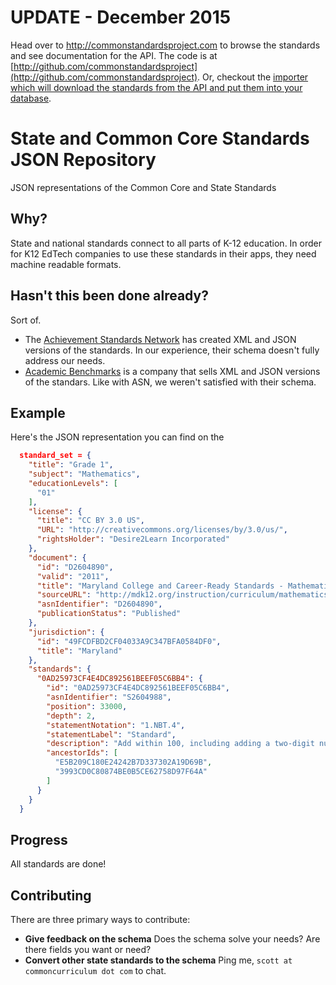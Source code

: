 # UPDATE - December 2015
Head over to http://commonstandardsproject.com to browse the standards and see documentation for the API. The code is at [http://github.com/commonstandardsproject](http://github.com/commonstandardsproject). Or, checkout the [importer which will download the standards from the API and put them into your database](https://github.com/commonstandardsproject/standards-importer).

# State and Common Core Standards JSON Repository
JSON representations of the Common Core and State Standards 

## Why?

State and national standards connect to all parts of K-12 education. In order for K12 EdTech companies to use these standards in their apps, they need machine readable formats. 

## Hasn't this been done already?

Sort of. 

* The [Achievement Standards Network](http://asn.jesandco.org/) has created XML and JSON versions of the standards. In our experience, their schema doesn't fully address our needs. 
* [Academic Benchmarks](academicbenchmarks.com) is a company that sells XML and JSON versions of the standars. Like with ASN, 
we weren't satisfied with their schema.


## Example

Here's the JSON representation you can find on the 
```json
  standard_set = {
    "title": "Grade 1",
    "subject": "Mathematics",
    "educationLevels": [
      "01"
    ],
    "license": {
      "title": "CC BY 3.0 US",
      "URL": "http://creativecommons.org/licenses/by/3.0/us/",
      "rightsHolder": "Desire2Learn Incorporated"
    },
    "document": {
      "id": "D2604890",
      "valid": "2011",
      "title": "Maryland College and Career-Ready Standards - Mathematics (PK-8)",
      "sourceURL": "http://mdk12.org/instruction/curriculum/mathematics/index.html",
      "asnIdentifier": "D2604890",
      "publicationStatus": "Published"
    },
    "jurisdiction": {
      "id": "49FCDFBD2CF04033A9C347BFA0584DF0",
      "title": "Maryland"
    },
    "standards": {
      "0AD25973CF4E4DC892561BEEF05C6BB4": {
        "id": "0AD25973CF4E4DC892561BEEF05C6BB4", 
        "asnIdentifier": "S2604988",
        "position": 33000,
        "depth": 2,
        "statementNotation": "1.NBT.4",
        "statementLabel": "Standard",
        "description": "Add within 100, including adding a two-digit number and a one-digit number, and adding a two-digit number and a multiple of 10, using concrete models or drawings and strategies based on place value, properties of operations, and/or the relationship between addition and subtraction; relate the strategy to a written method and explain the reasoning used. Understand that in adding two-digit numbers, one adds tens and tens, ones and ones, and sometimes it is necessary to compose a ten.",
        "ancestorIds": [
          "E5B209C180E24242B7D337302A19D69B",
          "3993CD0C80874BE0B5CE62758D97F64A"
        ]
      }
    }
  }
```

## Progress

All standards are done!

## Contributing

There are three primary ways to contribute:

* **Give feedback on the schema** Does the schema solve your needs? Are there fields you want or need?
* **Convert other state standards to the schema** Ping me, `scott at commoncurriculum dot com` to chat.
